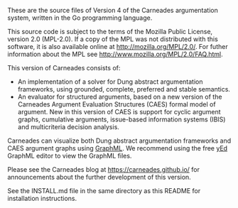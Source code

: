 
These are the source files of Version 4 of the
Carneades argumentation system, written in the Go programming language.

This source code is subject to the terms of the Mozilla Public
License, version 2.0 (MPL-2.0). If a copy of the MPL was not
distributed with this software, it is also available online at
<http://mozilla.org/MPL/2.0/>.  For futher information about the MPL see <http://www.mozilla.org/MPL/2.0/FAQ.html>.

This version of Carneades consists of:

- An implementation of a solver for Dung abstract argumentation frameworks,
using grounded, complete, preferred and stable semantics.
- An evaluator for structured arguments, based on a new version of the 
Carneades Argument Evaluation Structures (CAES) formal model of argument. 
New in this version of CAES is support for cyclic argument graphs, cumulative
arguments, issue-based information systems (IBIS) and multicriteria decision analysis.

Carneades can visualize both Dung abstract argumentation frameworks and CAES argument graphs using [GraphML](https://en.wikipedia.org/wiki/GraphML).  We recommend using the free [yEd](http://www.yworks.com/yed) GraphML editor to view
the GraphML files.

Please see the Carneades blog at <https://carneades.github.io/> for
announcements about the further development of this version.

See the INSTALL.md file in the same directory as this README for
installation instructions.

